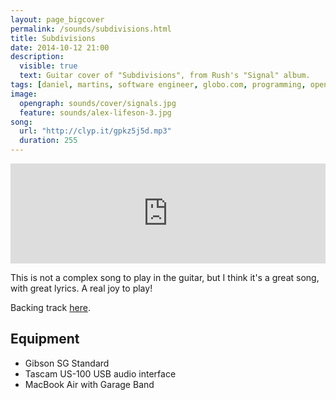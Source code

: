 ```yaml
---
layout: page_bigcover
permalink: /sounds/subdivisions.html
title: Subdivisions
date: 2014-10-12 21:00
description:
  visible: true
  text: Guitar cover of "Subdivisions", from Rush's "Signal" album.
tags: [daniel, martins, software engineer, globo.com, programming, open source, about, who is]
image:
  opengraph: sounds/cover/signals.jpg
  feature: sounds/alex-lifeson-3.jpg
song:
  url: "http://clyp.it/gpkz5j5d.mp3"
  duration: 255
---
```


<p>
<iframe width="100%" height="160" src="http://clyp.it/gpkz5j5d/widget" frameborder="0"></iframe>
</p>

This is not a complex song to play in the guitar, but I think it's a great song,
with great lyrics. A real joy to play!

Backing track [here](http://www.guitarbackingtrack.com/play/rush/subdivisions_(3).htm).

## Equipment

* Gibson SG Standard
* Tascam US-100 USB audio interface
* MacBook Air with Garage Band
